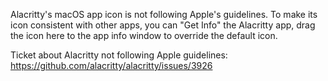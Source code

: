 Alacritty's macOS app icon is not following Apple's guidelines. To make its icon consistent with other apps, you can "Get Info" the Alacritty app, drag the icon here to the app info window to override the default icon.

Ticket about Alacritty not following Apple guidelines: https://github.com/alacritty/alacritty/issues/3926
